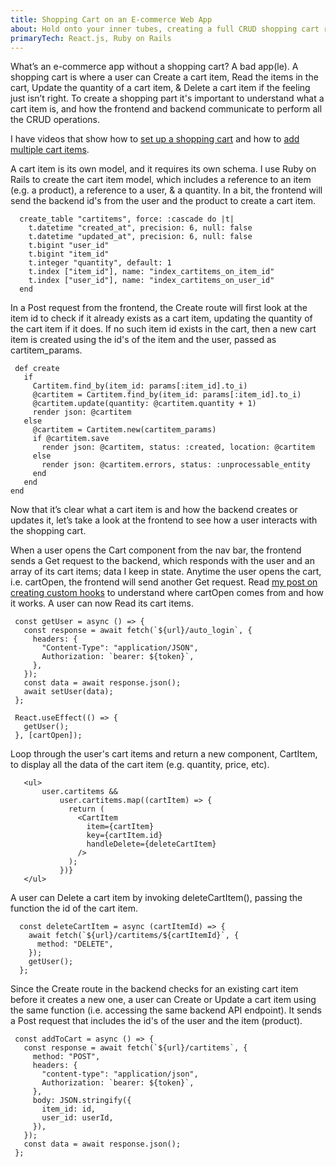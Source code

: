 ```yaml
---
title: Shopping Cart on an E-commerce Web App
about: Hold onto your inner tubes, creating a full CRUD shopping cart requires a React front end and a Ruby on Rails back end
primaryTech: React.js, Ruby on Rails
---
```


What’s an e-commerce app without a shopping cart? A bad app(le). A shopping cart is where a user can Create a cart item, Read the items in the cart, Update the quantity of a cart item, & Delete a cart item if the feeling just isn’t right. To create a shopping part it's important to understand what a cart item is, and how the frontend and backend communicate to perform all the CRUD operations.

I have videos that show how to [set up a shopping cart](https://www.youtube.com/watch?v=66FjOAFSN9A&list=PLjYC3ZkfhqCpDJl-34_mycn5KZcrrsPKR&index=4) and how to [add multiple cart items](https://www.youtube.com/watch?v=NyQ6HpfxcUk&list=PLjYC3ZkfhqCpDJl-34_mycn5KZcrrsPKR&index=5).

A cart item is its own model, and it requires its own schema. I use Ruby on Rails to create the cart item model, which includes a reference to an item (e.g. a product), a reference to a user, & a quantity. In a bit, the frontend will send the backend id's from the user and the product to create a cart item.

```
  create_table "cartitems", force: :cascade do |t|
    t.datetime "created_at", precision: 6, null: false
    t.datetime "updated_at", precision: 6, null: false
    t.bigint "user_id"
    t.bigint "item_id"
    t.integer "quantity", default: 1
    t.index ["item_id"], name: "index_cartitems_on_item_id"
    t.index ["user_id"], name: "index_cartitems_on_user_id"
  end
```

In a Post request from the frontend, the Create route will first look at the item id to check if it already exists as a cart item, updating the quantity of the cart item if it does. If no such item id exists in the cart, then a new cart item is created using the id's of the item and the user, passed as cartitem_params.

```
 def create
   if
     Cartitem.find_by(item_id: params[:item_id].to_i)
     @cartitem = Cartitem.find_by(item_id: params[:item_id].to_i)
     @cartitem.update(quantity: @cartitem.quantity + 1)
     render json: @cartitem
   else
     @cartitem = Cartitem.new(cartitem_params)
     if @cartitem.save
       render json: @cartitem, status: :created, location: @cartitem
     else
       render json: @cartitem.errors, status: :unprocessable_entity
     end
   end
end
```

Now that it’s clear what a cart item is and how the backend creates or updates it, let’s take a look at the frontend to see how a user interacts with the shopping cart.

When a user opens the Cart component from the nav bar, the frontend sends a Get request to the backend, which responds with the user and an array of its cart items; data I keep in state. Anytime the user opens the cart, i.e. cartOpen, the frontend will send another Get request. Read [my post on creating custom hooks](/custom-hooks) to understand where cartOpen comes from and how it works. A user can now Read its cart items.

```
 const getUser = async () => {
   const response = await fetch(`${url}/auto_login`, {
     headers: {
       "Content-Type": "application/JSON",
       Authorization: `bearer: ${token}`,
     },
   });
   const data = await response.json();
   await setUser(data);
 };

 React.useEffect(() => {
   getUser();
 }, [cartOpen]);
```

Loop through the user's cart items and return a new component, CartItem, to display all the data of the cart item (e.g. quantity, price, etc).

```
   <ul>
       user.cartitems &&
           user.cartitems.map((cartItem) => {
             return (
               <CartItem
                 item={cartItem}
                 key={cartItem.id}
                 handleDelete={deleteCartItem}
               />
             );
           })}
   </ul>
```

A user can Delete a cart item by invoking deleteCartItem(), passing the function the id of the cart item.

```
  const deleteCartItem = async (cartItemId) => {
    await fetch(`${url}/cartitems/${cartItemId}`, {
      method: "DELETE",
    });
    getUser();
  };
```

Since the Create route in the backend checks for an existing cart item before it creates a new one, a user can Create or Update a cart item using the same function (i.e. accessing the same backend API endpoint). It sends a Post request that includes the id's of the user and the item (product).

```
 const addToCart = async () => {
   const response = await fetch(`${url}/cartitems`, {
     method: "POST",
     headers: {
       "content-type": "application/json",
       Authorization: `bearer: ${token}`,
     },
     body: JSON.stringify({
       item_id: id,
       user_id: userId,
     }),
   });
   const data = await response.json();
 };
```
